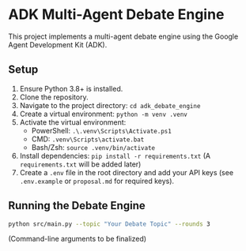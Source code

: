 # ADK Multi-Agent Debate Engine

This project implements a multi-agent debate engine using the Google Agent Development Kit (ADK).

## Setup

1.  Ensure Python 3.8+ is installed.
2.  Clone the repository.
3.  Navigate to the project directory: `cd adk_debate_engine`
4.  Create a virtual environment: `python -m venv .venv`
5.  Activate the virtual environment:
    *   PowerShell: `.\.venv\Scripts\Activate.ps1`
    *   CMD: `.venv\Scripts\activate.bat`
    *   Bash/Zsh: `source .venv/bin/activate`
6.  Install dependencies: `pip install -r requirements.txt` (A `requirements.txt` will be added later)
7.  Create a `.env` file in the root directory and add your API keys (see `.env.example` or `proposal.md` for required keys).

## Running the Debate Engine

```bash
python src/main.py --topic "Your Debate Topic" --rounds 3
```
(Command-line arguments to be finalized)
